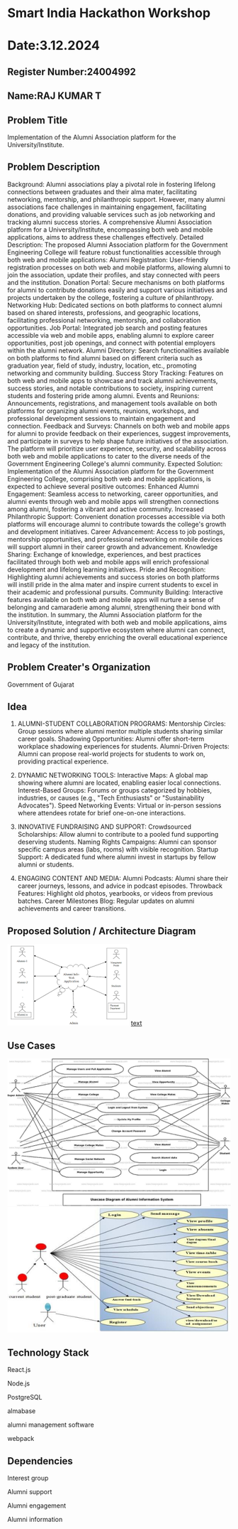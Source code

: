 # Smart India Hackathon Workshop
# Date:3.12.2024
## Register Number:24004992
## Name:RAJ KUMAR T
## Problem Title
Implementation of the Alumni Association platform for the University/Institute.
## Problem Description
Background: Alumni associations play a pivotal role in fostering lifelong connections between graduates and their alma mater, facilitating networking, mentorship, and philanthropic support. However, many alumni associations face challenges in maintaining engagement, facilitating donations, and providing valuable services such as job networking and tracking alumni success stories. A comprehensive Alumni Association platform for a University/Institute, encompassing both web and mobile applications, aims to address these challenges effectively. Detailed Description: The proposed Alumni Association platform for the Government Engineering College will feature robust functionalities accessible through both web and mobile applications: Alumni Registration: User-friendly registration processes on both web and mobile platforms, allowing alumni to join the association, update their profiles, and stay connected with peers and the institution. Donation Portal: Secure mechanisms on both platforms for alumni to contribute donations easily and support various initiatives and projects undertaken by the college, fostering a culture of philanthropy. Networking Hub: Dedicated sections on both platforms to connect alumni based on shared interests, professions, and geographic locations, facilitating professional networking, mentorship, and collaboration opportunities. Job Portal: Integrated job search and posting features accessible via web and mobile apps, enabling alumni to explore career opportunities, post job openings, and connect with potential employers within the alumni network. Alumni Directory: Search functionalities available on both platforms to find alumni based on different criteria such as graduation year, field of study, industry, location, etc., promoting networking and community building. Success Story Tracking: Features on both web and mobile apps to showcase and track alumni achievements, success stories, and notable contributions to society, inspiring current students and fostering pride among alumni. Events and Reunions: Announcements, registrations, and management tools available on both platforms for organizing alumni events, reunions, workshops, and professional development sessions to maintain engagement and connection. Feedback and Surveys: Channels on both web and mobile apps for alumni to provide feedback on their experiences, suggest improvements, and participate in surveys to help shape future initiatives of the association. The platform will prioritize user experience, security, and scalability across both web and mobile applications to cater to the diverse needs of the Government Engineering College's alumni community. Expected Solution: Implementation of the Alumni Association platform for the Government Engineering College, comprising both web and mobile applications, is expected to achieve several positive outcomes: Enhanced Alumni Engagement: Seamless access to networking, career opportunities, and alumni events through web and mobile apps will strengthen connections among alumni, fostering a vibrant and active community. Increased Philanthropic Support: Convenient donation processes accessible via both platforms will encourage alumni to contribute towards the college's growth and development initiatives. Career Advancement: Access to job postings, mentorship opportunities, and professional networking on mobile devices will support alumni in their career growth and advancement. Knowledge Sharing: Exchange of knowledge, experiences, and best practices facilitated through both web and mobile apps will enrich professional development and lifelong learning initiatives. Pride and Recognition: Highlighting alumni achievements and success stories on both platforms will instill pride in the alma mater and inspire current students to excel in their academic and professional pursuits. Community Building: Interactive features available on both web and mobile apps will nurture a sense of belonging and camaraderie among alumni, strengthening their bond with the institution. In summary, the Alumni Association platform for the University/Institute, integrated with both web and mobile applications, aims to create a dynamic and supportive ecosystem where alumni can connect, contribute, and thrive, thereby enriching the overall educational experience and legacy of the institution.
## Problem Creater's Organization
Government of Gujarat

## Idea
1. ALUMNI-STUDENT COLLABORATION PROGRAMS:
Mentorship Circles: Group sessions where alumni mentor multiple students sharing similar career goals.
Shadowing Opportunities: Alumni offer short-term workplace shadowing experiences for students.
Alumni-Driven Projects: Alumni can propose real-world projects for students to work on, providing practical experience.

2. DYNAMIC NETWORKING TOOLS:
Interactive Maps: A global map showing where alumni are located, enabling easier local connections.
Interest-Based Groups: Forums or groups categorized by hobbies, industries, or causes (e.g., "Tech Enthusiasts" or "Sustainability Advocates").
Speed Networking Events: Virtual or in-person sessions where attendees rotate for brief one-on-one interactions.

3. INNOVATIVE FUNDRAISING AND SUPPORT:
Crowdsourced Scholarships: Allow alumni to contribute to a pooled fund supporting deserving students.
Naming Rights Campaigns: Alumni can sponsor specific campus areas (labs, rooms) with visible recognition.
Startup Support: A dedicated fund where alumni invest in startups by fellow alumni or students.
4. ENGAGING CONTENT AND MEDIA:
Alumni Podcasts: Alumni share their career journeys, lessons, and advice in podcast episodes.
Throwback Features: Highlight old photos, yearbooks, or videos from previous batches.
Career Milestones Blog: Regular updates on alumni achievements and career transitions.
## Proposed Solution / Architecture Diagram

![alt text](SIHPS.png)
[text](diagram.ppm)

## Use Cases

![alt text](<use case.jpeg>)
![alt text](diagrwm.png)

## Technology Stack
React.js

Node.js

PostgreSQL

almabase

alumni management software

webpack


## Dependencies
Interest group

Alumni support

Alumni engagement

Alumni information

